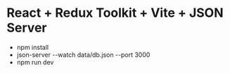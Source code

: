 # React + Redux Toolkit + Vite + JSON Server

- npm install
- json-server --watch data/db.json --port 3000
- npm run dev
